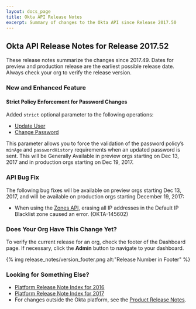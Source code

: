 ```yaml
---
layout: docs_page
title: Okta API Release Notes
excerpt: Summary of changes to the Okta API since Release 2017.50
---
```


## Okta API Release Notes for Release 2017.52

These release notes summarize the changes since 2017.49. Dates for preview and production release are the earliest possible release date. Always check your org to verify the release version.

### New and Enhanced Feature

#### Strict Policy Enforcement for Password Changes

Added `strict` optional parameter to the following operations:

* [Update User](https://developer.okta.com/docs/api/resources/users.html#update-user)
* [Change Password](https://developer.okta.com/docs/api/resources/users.html#change-password)

This parameter allows you to force the validation of the password policy’s `minAge` and `passwordHistory` requirements when an updated password is sent. This will be Generally Available in preview orgs starting on Dec 13, 2017 and in production orgs starting on Dec 19, 2017.
<!-- OKTA-148151 -->

### API Bug Fix

The following bug fixes will be available on preview orgs starting Dec 13, 2017, and will be available on production orgs starting December 19, 2017:

* When using the [Zones API](https://developer.okta.com/docs/api/resources/zones.html#update-an-ip-zone), erasing all IP addresses in the Default IP Blacklist zone caused an error. (OKTA-145602)


### Does Your Org Have This Change Yet?

To verify the current release for an org, check the footer of the Dashboard page. If necessary, click the **Admin** button to navigate to your dashboard.

{% img release_notes/version_footer.png alt:"Release Number in Footer" %}

### Looking for Something Else?

* [Platform Release Note Index for 2016](platform-release-notes2016-index.html)
* [Platform Release Note Index for 2017](platform-release-notes2017-index.html)
* For changes outside the Okta platform, see the [Product Release Notes](https://help.okta.com/en/prev/Content/Topics/ReleaseNotes/okta-relnotes.htm).